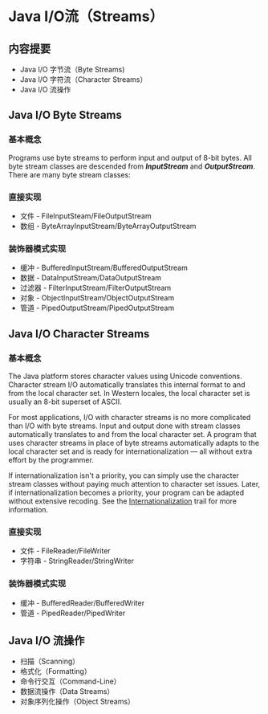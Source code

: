 # Java I/O流（Streams）

## 内容提要

* Java I/O 字节流（Byte Streams)
* Java I/O 字符流（Character Streams）
* Java I/O 流操作



## Java I/O Byte Streams

### 基本概念

Programs use byte streams to perform input and output of 8-bit bytes. All byte stream classes are descended from ***InputStream*** and ***OutputStream***. There are many byte stream classes:

### 直接实现

* 文件 - FileInputSteam/FileOutputStream
* 数组 - ByteArrayInputStream/ByteArrayOutputStream

### 装饰器模式实现

* 缓冲 - BufferedInputStream/BufferedOutputStream
* 数据 - DataInputStream/DataOutputStream
* 过滤器 - FilterInputStream/FilterOutputStream
* 对象 - ObjectInputStream/ObjectOutputStream
* 管道 - PipedOutputStream/PipedOutputStream



## Java I/O Character Streams

### 基本概念

The Java platform stores character values using Unicode conventions. Character stream I/O automatically translates this internal format to and from the local character set. In Western locales, the local character set is usually an 8-bit superset of ASCII.

For most applications, I/O with character streams is no more complicated than I/O with byte streams. Input and output done with stream classes automatically translates to and from the local character set. A program that uses character streams in place of byte streams automatically adapts to the local character set and is ready for internationalization — all without extra effort by the programmer.

If internationalization isn't a priority, you can simply use the character stream classes without paying much attention to character set issues. Later, if internationalization becomes a priority, your program can be adapted without extensive recoding. See the [Internationalization](https://docs.oracle.com/javase/tutorial/i18n/index.html) trail for more information.

### 直接实现

* 文件 - FileReader/FileWriter
* 字符串 - StringReader/StringWriter

### 装饰器模式实现

* 缓冲 - BufferedReader/BufferedWriter
* 管道 - PipedReader/PipedWriter



## Java I/O 流操作

* 扫描（Scanning）
* 格式化（Formatting）
* 命令行交互（Command-Line）
* 数据流操作（Data Streams）
* 对象序列化操作（Object Streams）

















































































